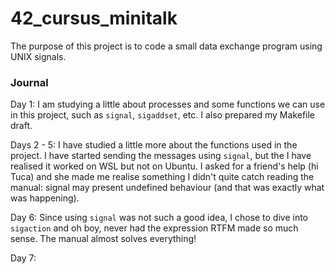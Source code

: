 # 42_cursus_minitalk
The purpose of this project is to code a small data exchange program using UNIX signals.

<h3> Journal </h3>

Day 1: I am studying a little about processes and some functions we can use in this project, such as ```signal```, ```sigaddset```, etc. I also prepared my Makefile draft.

Days 2 - 5: I have studied a little more about the functions used in the project. I have started sending the messages using ```signal```, but the I have realised it worked on WSL but not on Ubuntu. I asked for a friend's help (hi Tuca) and she made me realise something I didn't quite catch reading the manual: signal may present undefined behaviour (and that was exactly what was happening).

Day 6: Since using ```signal``` was not such a good idea, I chose to dive into ```sigaction``` and oh boy, never had the expression RTFM made so much sense. The manual almost solves everything!

Day 7: